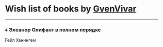 # Wish list of books by [GvenVivar ](https://www.facebook.com/app_scoped_user_id/158266434925901/)
---

### `4` Элеанор Олифант в полном порядке
Гейл Ханингем

